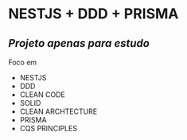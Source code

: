 # NESTJS + DDD + PRISMA

## _Projeto apenas para estudo_

Foco em

- NESTJS
- DDD
- CLEAN CODE
- SOLID
- CLEAN ARCHTECTURE
- PRISMA
- CQS PRINCIPLES
